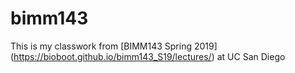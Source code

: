 # bimm143

This is my classwork from [BIMM143 Spring 2019] (https://bioboot.github.io/bimm143_S19/lectures/) at UC San Diego
